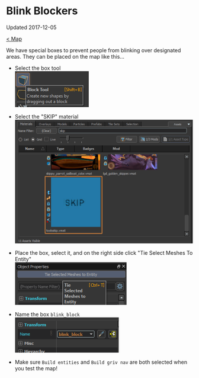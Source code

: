 # Blink Blockers

Updated 2017-12-05

[< Map][0]

We have special boxes to prevent people from blinking over designated areas. They can be placed on the map like this...

 * Select the box tool  
  ![Box tool](/docs/map/img/boxtool.png)
 * Select the "SKIP" material  
  ![SKIP material](/docs/map/img/materials.png)

 * Place the box, select it, and on the right side click "Tie Select Meshes To Entity"  
  ![Entity binding](/docs/map/img/entity.png)

 * Name the box `blink_block`  
  ![Name it](/docs/map/img/name.png)

 * Make sure `Build entities` and `Build griv nav` are both selected when you test the map!

[0]: ../README.md
